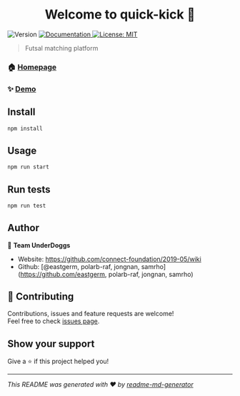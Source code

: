 <h1 align="center">Welcome to quick-kick 👋</h1>
<p>
  <img alt="Version" src="https://img.shields.io/badge/version-1.0.0-blue.svg?cacheSeconds=2592000" />
  <a href="https://github.com/connect-foundation/2019-05/wiki" target="_blank">
    <img alt="Documentation" src="https://img.shields.io/badge/documentation-yes-brightgreen.svg" />
  </a>
  <a href="#" target="_blank">
    <img alt="License: MIT" src="https://img.shields.io/badge/License-MIT-yellow.svg" />
  </a>
</p>

> Futsal matching platform

### 🏠 [Homepage](https://github.com/connect-foundation/2019-05/wiki)

### ✨ [Demo](https://github.com/connect-foundation/2019-05/wiki)

## Install

```sh
npm install
```

## Usage

```sh
npm run start
```

## Run tests

```sh
npm run test
```

## Author

👤 **Team UnderDoggs**

* Website: https://github.com/connect-foundation/2019-05/wiki
* Github: [@eastgerm, polarb-raf, jongnan, samrho](https://github.com/eastgerm, polarb-raf, jongnan, samrho)

## 🤝 Contributing

Contributions, issues and feature requests are welcome!<br />Feel free to check [issues page](https://github.com/connect-foundation/2019-05/issues).

## Show your support

Give a ⭐️ if this project helped you!

***
_This README was generated with ❤️ by [readme-md-generator](https://github.com/kefranabg/readme-md-generator)_